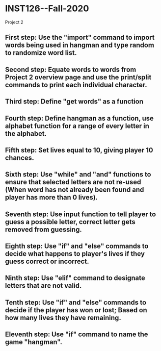 # INST126--Fall-2020
Project 2

## First step: Use the "import" command to import words being used in hangman and type random to randomize word list.

## Second step: Equate words to words from Project 2 overview page and use the print/split commands to print each individual character.

## Third step: Define "get words" as a function

## Fourth step: Define hangman as a function, use alphabet function for a range of every letter in the alphabet.

## Fifth step: Set lives equal to 10, giving player 10 chances.

## Sixth step: Use "while" and "and" functions to ensure that selected letters are not re-used (When word has not already been found and player has more than 0 lives).

## Seventh step: Use input function to tell player to guess a possible letter, correct letter gets removed from guessing.

## Eighth step: Use "if" and "else" commands to decide what happens to player's lives if they guess correct or incorrect.

## Ninth step: Use "elif" command to designate letters that are not valid.

## Tenth step: Use "if" and "else" commands to decide if the player has won or lost; Based on how many lives they have remaining.

## Eleventh step: Use "if" command to name the game "hangman".

